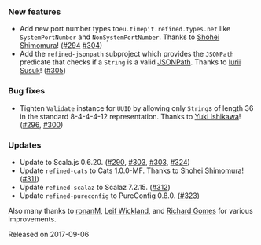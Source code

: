 ### New features

* Add new port number types to`eu.timepit.refined.types.net` like
  `SystemPortNumber` and `NonSystemPortNumber`.
  Thanks to [Shohei Shimomura](https://github.com/sh0hei)!
  ([#294][#294] [#304][#304])
* Add the `refined-jsonpath` subproject which provides the `JSONPath`
  predicate that checks if a `String` is a valid [JSONPath](http://goessner.net/articles/JsonPath/).
  Thanks to [Iurii Susuk](https://github.com/ysusuk)! ([#305][#305])

### Bug fixes

* Tighten `Validate` instance for `UUID` by allowing only `String`s of
  length 36 in the standard 8-4-4-4-12 representation.
  Thanks to [Yuki Ishikawa](https://github.com/sobacode)!
  ([#296][#296], [#300][#300])

### Updates

* Update to Scala.js 0.6.20. ([#290][#290], [#303][#303], [#303][#303],
  [#324][#324])
* Update `refined-cats` to Cats 1.0.0-MF.
  Thanks to [Shohei Shimomura](https://github.com/sh0hei)! ([#311][#311])
* Update `refined-scalaz` to Scalaz 7.2.15. ([#312][#312])
* Update `refined-pureconfig` to PureConfig 0.8.0. ([#323][#323])

Also many thanks to [ronanM](https://github.com/ronanM),
[Leif Wickland](https://github.com/leifwickland), and
[Richard Gomes](https://github.com/frgomes) for various improvements.

[#290]: https://github.com/fthomas/refined/pull/290
[#294]: https://github.com/fthomas/refined/issues/294
[#296]: https://github.com/fthomas/refined/issues/296
[#300]: https://github.com/fthomas/refined/pull/300
[#303]: https://github.com/fthomas/refined/pull/303
[#304]: https://github.com/fthomas/refined/pull/304
[#305]: https://github.com/fthomas/refined/pull/305
[#309]: https://github.com/fthomas/refined/pull/309
[#311]: https://github.com/fthomas/refined/pull/311
[#312]: https://github.com/fthomas/refined/pull/312
[#323]: https://github.com/fthomas/refined/pull/323
[#324]: https://github.com/fthomas/refined/pull/324

Released on 2017-09-06
